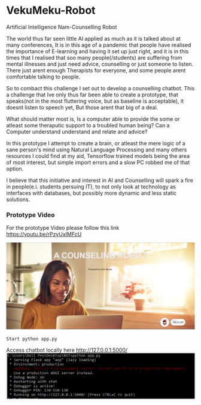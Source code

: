 # VekuMeku-Robot
Artificial Intelligence Nam-Counselling Robot

The world thus far seen little AI applied as much as it is talked about at many conferences, It is in this age of a pandemic that people have realised the 
importance of E-learning and having it set up just right, and it is in this times that I realised that soo many people(/students) are suffering from mental illnesses and 
just need advice, counselling or just someone to listen. There just arent enough Therapists for everyone, and some people arent comfortable talking to people.

So to combact this challenge I set out to develop a counselling chatbot. This a challenge that Ive only thus far been able to create a prototype, that speaks(not in the most fluttering voice, but as baseline is acceptable), it doesnt listen to speech yet, But those arent that big of a deal. 

What should matter most is, Is a computer able to provide the some or atleast some theraputic support to a troubled human being? Can a Computer understand understand and relate and advice?

In this prototype I attempt to create a brain, or atleast the mere logic of a sane person's mind using Natural Language Processing and many others resources I could find at my aid, Tensorflow trained models being the area of most interest, but simple import errors and a slow PC robbed me of that option.

I believe that this initiative and interest in AI and Counselling will spark a fire in people(e.i. students persuing IT), to not only look at technology as interfaces with databases, but possibly more dynamic and less static solutions.

### Prototype Video
For the prototype Video please follow this link https://youtu.be/rPzyUxIMFcU

![Alt text](screenshoots/main.PNG)



````md
Start python app.py
````
Access chatbot locally here http://127.0.0.1:5000/
![Alt text](screenshoots/run.PNG)
